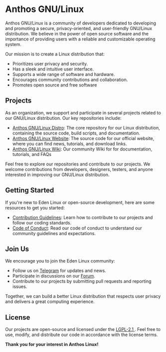# Anthos GNU/Linux

Anthos GNU/Linux is a community of developers dedicated to developing and promoting a secure, privacy-oriented, and user-friendly GNU/Linux distribution. We believe in the power of open source software and the importance of providing users with a reliable and customizable operating system.

Our mission is to create a Linux distribution that:

- Prioritizes user privacy and security.
- Has a sleek and intuitive user interface.
- Supports a wide range of software and hardware.
- Encourages community contributions and collaboration.
- Promotes open source and free software

## Projects

As an organization, we support and participate in several projects related to our GNU/Linux distribution. Our key repositories include:

- [Anthos GNU/Linux Distro](https://github.com/AnthosLinux/anthoslinux): The core repository for our Linux distribution, containing the source code, build scripts, and documentation.
- [Anthos GNU/Linux Website](soon): The source code for our official website, where you can find news, tutorials, and download links.
- [Anthos GNU/Linux Wiki](soon): Our community Wiki for for documentation, tutorials, and FAQs

Feel free to explore our repositories and contribute to our projects. We welcome contributions from developers, designers, testers, and anyone interested in improving our GNU/Linux distribution.

## Getting Started

If you're new to Eden Linux or open-source development, here are some resources to get you started:

- [Contribution Guidelines](CONTRIBUTING.md): Learn how to contribute to our projects and follow our coding standards.
- [Code of Conduct](CODE_OF_CONDUCT.md): Read our code of conduct to understand our community guidelines and expectations.

## Join Us

We encourage you to join the Eden Linux community:

- Follow us on [Telegram](https://t.me/AnthosLinux) for updates and news.
- Participate in discussions on our [Forum](https://discord.gg/9gtASQyAUB).
- Contribute to our projects by submitting pull requests and reporting issues.

Together, we can build a better Linux distribution that respects user privacy and delivers a great computing experience.

## License

Our projects are open-source and licensed under the [LGPL-2.1 ](https://www.gnu.org/licenses/old-licenses/lgpl-2.1.en.html). Feel free to use, modify, and distribute our code in accordance with the license terms.

**Thank you for your interest in Anthos Linux!**
